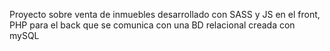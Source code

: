 Proyecto sobre venta de inmuebles desarrollado con SASS y JS en el front, PHP para el back que se comunica con una BD relacional creada con mySQL
